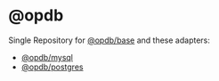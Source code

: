 # @opdb

Single Repository for [@opdb/base](./src/base) and these adapters:

- [@opdb/mysql](./src/adapter/mysql)
- [@opdb/postgres](./src/adapter/postgres)
